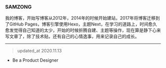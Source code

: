 ### SAMZONG
我的博客，开始写博客从2012年，2014年的时候开始建站，2017年将博客迁移到了GitHub Pages，博客引擎使用Hexo，主题Next，在学习的道路上，时间愈久愈发觉得自己知道的太少，开始的时候折腾自建、主题等操作，现在算是静下心来写文章了，除了技术贴，还有自己的心情逸事，用来记录自己的成长。

---

> updated_at 2020.11.13

- Be a Product Designer
